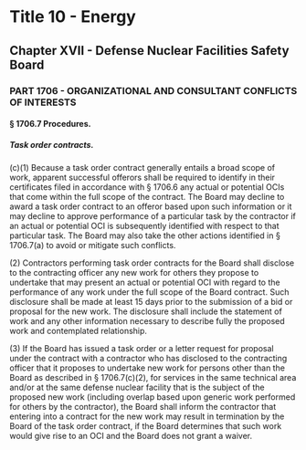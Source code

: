 
# Title 10 - Energy
## Chapter XVII - Defense Nuclear Facilities Safety Board
### PART 1706 - ORGANIZATIONAL AND CONSULTANT CONFLICTS OF INTERESTS
#### § 1706.7 Procedures.
##### Task order contracts.

(c)(1) Because a task order contract generally entails a broad scope of work, apparent successful offerors shall be required to identify in their certificates filed in accordance with § 1706.6 any actual or potential OCIs that come within the full scope of the contract. The Board may decline to award a task order contract to an offeror based upon such information or it may decline to approve performance of a particular task by the contractor if an actual or potential OCI is subsequently identified with respect to that particular task. The Board may also take the other actions identified in § 1706.7(a) to avoid or mitigate such conflicts.

(2) Contractors performing task order contracts for the Board shall disclose to the contracting officer any new work for others they propose to undertake that may present an actual or potential OCI with regard to the performance of any work under the full scope of the Board contract. Such disclosure shall be made at least 15 days prior to the submission of a bid or proposal for the new work. The disclosure shall include the statement of work and any other information necessary to describe fully the proposed work and contemplated relationship.

(3) If the Board has issued a task order or a letter request for proposal under the contract with a contractor who has disclosed to the contracting officer that it proposes to undertake new work for persons other than the Board as described in § 1706.7(c)(2), for services in the same technical area and/or at the same defense nuclear facility that is the subject of the proposed new work (including overlap based upon generic work performed for others by the contractor), the Board shall inform the contractor that entering into a contract for the new work may result in termination by the Board of the task order contract, if the Board determines that such work would give rise to an OCI and the Board does not grant a waiver.

